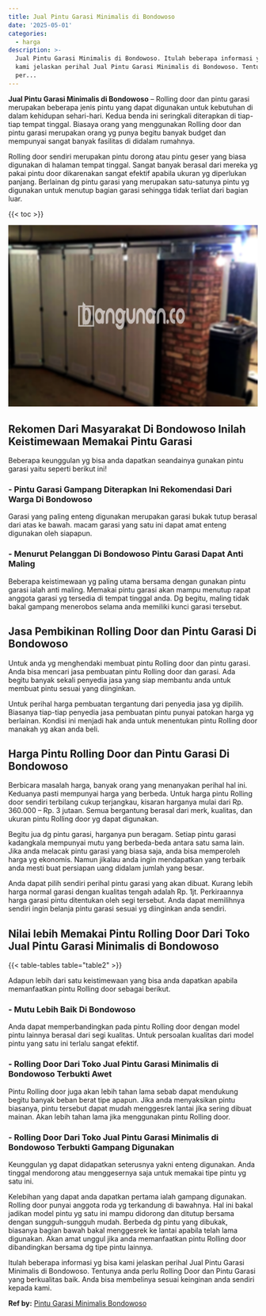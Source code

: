 ```yaml
---
title: Jual Pintu Garasi Minimalis di Bondowoso
date: '2025-05-01'
categories:
  - harga
description: >-
  Jual Pintu Garasi Minimalis di Bondowoso. Itulah beberapa informasi yg bisa
  kami jelaskan perihal Jual Pintu Garasi Minimalis di Bondowoso. Tentunya anda
  per...
---
```


**Jual Pintu Garasi Minimalis di Bondowoso** – Rolling door dan pintu garasi merupakan beberapa jenis pintu yang dapat digunakan untuk kebutuhan di dalam kehidupan sehari-hari. Kedua benda ini seringkali diterapkan di tiap-tiap tempat tinggal. Biasaya orang yang menggunakan Rolling door dan pintu garasi merupakan orang yg punya begitu banyak budget dan mempunyai sangat banyak fasilitas di didalam rumahnya.

Rolling door sendiri merupakan pintu dorong atau pintu geser yang biasa digunakan di halaman tempat tinggal. Sangat banyak berasal dari mereka yg pakai pintu door dikarenakan sangat efektif apabila ukuran yg diperlukan panjang. Berlainan dg pintu garasi yang merupakan satu-satunya pintu yg digunakan untuk menutup bagian garasi sehingga tidak terliat dari bagian luar.

{{< toc >}}

![Jual Pintu Garasi Minimalis di Bondowoso](/images/pintu-garasi-35.png)

## Rekomen Dari Masyarakat Di Bondowoso Inilah Keistimewaan Memakai Pintu Garasi

Beberapa keunggulan yg bisa anda dapatkan seandainya gunakan pintu garasi yaitu seperti berikut ini!

### \- Pintu Garasi Gampang Diterapkan Ini Rekomendasi Dari Warga Di Bondowoso

Garasi yang paling enteng digunakan merupakan garasi bukak tutup berasal dari atas ke bawah. macam garasi yang satu ini dapat amat enteng digunakan oleh siapapun.

### \- Menurut Pelanggan Di Bondowoso Pintu Garasi Dapat Anti Maling

Beberapa keistimewaan yg paling utama bersama dengan gunakan pintu garasi ialah anti maling. Memakai pintu garasi akan mampu menutup rapat anggota garasi yg tersedia di tempat tinggal anda. Dg begitu, maling tidak bakal gampang menerobos selama anda memiliki kunci garasi tersebut.

## Jasa Pembikinan Rolling Door dan Pintu Garasi Di Bondowoso

Untuk anda yg menghendaki membuat pintu Rolling door dan pintu garasi. Anda bisa mencari jasa pembuatan pintu Rolling door dan garasi. Ada begitu banyak sekali penyedia jasa yang siap membantu anda untuk membuat pintu sesuai yang diinginkan.

Untuk perihal harga pembuatan tergantung dari penyedia jasa yg dipilih. Biasanya tiap-tiap penyedia jasa pembuatan pintu punyai patokan harga yg berlainan. Kondisi ini menjadi hak anda untuk menentukan pintu Rolling door manakah yg akan anda beli.

## Harga Pintu Rolling Door dan Pintu Garasi Di Bondowoso

Berbicara masalah harga, banyak orang yang menanyakan perihal hal ini. Keduanya pasti mempunyai harga yang berbeda. Untuk harga pintu Rolling door sendiri terbilang cukup terjangkau, kisaran harganya mulai dari Rp. 360.000 – Rp. 3 jutaan. Semua bergantung berasal dari merk, kualitas, dan ukuran pintu Rolling door yg dapat digunakan.

Begitu jua dg pintu garasi, harganya pun beragam. Setiap pintu garasi kadangkala mempunyai mutu yang berbeda-beda antara satu sama lain. Jika anda melacak pintu garasi yang biasa saja, anda bisa memperoleh harga yg ekonomis. Namun jikalau anda ingin mendapatkan yang terbaik anda mesti buat persiapan uang didalam jumlah yang besar.

Anda dapat pilih sendiri perihal pintu garasi yang akan dibuat. Kurang lebih harga normal garasi dengan kualitas tengah adalah Rp. 1jt. Perkiraannya harga garasi pintu ditentukan oleh segi tersebut. Anda dapat memilihnya sendiri ingin belanja pintu garasi sesuai yg diinginkan anda sendiri.

## Nilai lebih Memakai Pintu Rolling Door Dari Toko Jual Pintu Garasi Minimalis di Bondowoso

{{< table-tables table="table2" >}}

Adapun lebih dari satu keistimewaan yang bisa anda dapatkan apabila memanfaatkan pintu Rolling door sebagai berikut.

### \- Mutu Lebih Baik Di Bondowoso

Anda dapat memperbandingkan pada pintu Rolling door dengan model pintu lainnya berasal dari segi kualitas. Untuk persoalan kualitas dari model pintu yang satu ini terlalu sangat efektif.

### \- Rolling Door Dari Toko Jual Pintu Garasi Minimalis di Bondowoso Terbukti Awet

Pintu Rolling door juga akan lebih tahan lama sebab dapat mendukung begitu banyak beban berat tipe apapun. Jika anda menyaksikan pintu biasanya, pintu tersebut dapat mudah menggesrek lantai jika sering dibuat mainan. Akan lebih tahan lama jika menggunakan pintu Rolling door.

### \- Rolling Door Dari Toko Jual Pintu Garasi Minimalis di Bondowoso Terbukti Gampang Digunakan

Keunggulan yg dapat didapatkan seterusnya yakni enteng digunakan. Anda tinggal mendorong atau menggesernya saja untuk memakai tipe pintu yg satu ini.

Kelebihan yang dapat anda dapatkan pertama ialah gampang digunakan. Rolling door punyai anggota roda yg terkandung di bawahnya. Hal ini bakal jadikan model pintu yg satu ini mampu didorong dan ditutup bersama dengan sungguh-sungguh mudah. Berbeda dg pintu yang dibukak, biasanya bagian bawah bakal menggesrek ke lantai apabila telah lama digunakan. Akan amat unggul jika anda memanfaatkan pintu Rolling door dibandingkan bersama dg tipe pintu lainnya.

Itulah beberapa informasi yg bisa kami jelaskan perihal Jual Pintu Garasi Minimalis di Bondowoso. Tentunya anda perlu Rolling Door dan Pintu Garasi yang berkualitas baik. Anda bisa membelinya sesuai keinginan anda sendiri kepada kami.

**Ref by:** [Pintu Garasi Minimalis Bondowoso](https://id.wikipedia.org/wiki/Pintu)
